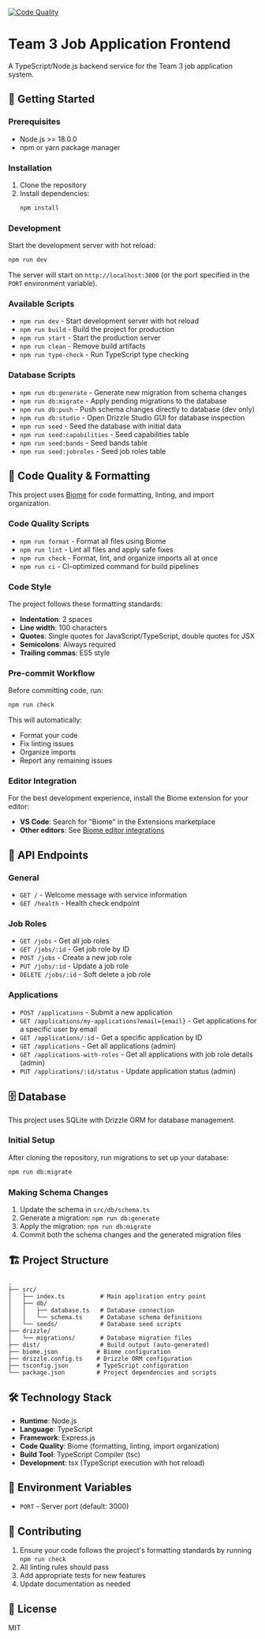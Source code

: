 [![Code Quality](https://github.com/ChrisThompsonK/team3-job-app-backend/actions/workflows/code-quality.yml/badge.svg)](https://github.com/ChrisThompsonK/team3-job-app-backend/actions/workflows/code-quality.yml)

# Team 3 Job Application Frontend

A TypeScript/Node.js backend service for the Team 3 job application system.

## 🚀 Getting Started

### Prerequisites

- Node.js >= 18.0.0
- npm or yarn package manager

### Installation

1. Clone the repository
2. Install dependencies:
   ```bash
   npm install
   ```

### Development

Start the development server with hot reload:

```bash
npm run dev
```

The server will start on `http://localhost:3000` (or the port specified in the `PORT` environment variable).

### Available Scripts

- `npm run dev` - Start development server with hot reload
- `npm run build` - Build the project for production
- `npm run start` - Start the production server
- `npm run clean` - Remove build artifacts
- `npm run type-check` - Run TypeScript type checking

### Database Scripts

- `npm run db:generate` - Generate new migration from schema changes
- `npm run db:migrate` - Apply pending migrations to the database
- `npm run db:push` - Push schema changes directly to database (dev only)
- `npm run db:studio` - Open Drizzle Studio GUI for database inspection
- `npm run seed` - Seed the database with initial data
- `npm run seed:capabilities` - Seed capabilities table
- `npm run seed:bands` - Seed bands table
- `npm run seed:jobroles` - Seed job roles table

## 🔧 Code Quality & Formatting

This project uses [Biome](https://biomejs.dev/) for code formatting, linting, and import organization.

### Code Quality Scripts

- `npm run format` - Format all files using Biome
- `npm run lint` - Lint all files and apply safe fixes
- `npm run check` - Format, lint, and organize imports all at once
- `npm run ci` - CI-optimized command for build pipelines

### Code Style

The project follows these formatting standards:
- **Indentation**: 2 spaces
- **Line width**: 100 characters
- **Quotes**: Single quotes for JavaScript/TypeScript, double quotes for JSX
- **Semicolons**: Always required
- **Trailing commas**: ES5 style

### Pre-commit Workflow

Before committing code, run:

```bash
npm run check
```

This will automatically:
- Format your code
- Fix linting issues
- Organize imports
- Report any remaining issues

### Editor Integration

For the best development experience, install the Biome extension for your editor:
- **VS Code**: Search for "Biome" in the Extensions marketplace
- **Other editors**: See [Biome editor integrations](https://biomejs.dev/guides/editors/first-party-extensions/)

## 📡 API Endpoints

### General
- `GET /` - Welcome message with service information
- `GET /health` - Health check endpoint

### Job Roles
- `GET /jobs` - Get all job roles
- `GET /jobs/:id` - Get job role by ID
- `POST /jobs` - Create a new job role
- `PUT /jobs/:id` - Update a job role
- `DELETE /jobs/:id` - Soft delete a job role

### Applications
- `POST /applications` - Submit a new application
- `GET /applications/my-applications?email={email}` - Get applications for a specific user by email
- `GET /applications/:id` - Get a specific application by ID
- `GET /applications` - Get all applications (admin)
- `GET /applications-with-roles` - Get all applications with job role details (admin)
- `PUT /applications/:id/status` - Update application status (admin)

## 🗄️ Database

This project uses SQLite with Drizzle ORM for database management.

### Initial Setup

After cloning the repository, run migrations to set up your database:

```bash
npm run db:migrate
```

### Making Schema Changes

1. Update the schema in `src/db/schema.ts`
2. Generate a migration: `npm run db:generate`
3. Apply the migration: `npm run db:migrate`
4. Commit both the schema changes and the generated migration files

## 🏗️ Project Structure

```
.
├── src/
│   ├── index.ts          # Main application entry point
│   ├── db/
│   │   ├── database.ts   # Database connection
│   │   └── schema.ts     # Database schema definitions
│   └── seeds/            # Database seed scripts
├── drizzle/
│   └── migrations/       # Database migration files
├── dist/                 # Build output (auto-generated)
├── biome.json           # Biome configuration
├── drizzle.config.ts    # Drizzle ORM configuration
├── tsconfig.json        # TypeScript configuration
└── package.json         # Project dependencies and scripts
```

## 🛠️ Technology Stack

- **Runtime**: Node.js
- **Language**: TypeScript
- **Framework**: Express.js
- **Code Quality**: Biome (formatting, linting, import organization)
- **Build Tool**: TypeScript Compiler (tsc)
- **Development**: tsx (TypeScript execution with hot reload)

## 📝 Environment Variables

- `PORT` - Server port (default: 3000)

## 🤝 Contributing

1. Ensure your code follows the project's formatting standards by running `npm run check`
2. All linting rules should pass
3. Add appropriate tests for new features
4. Update documentation as needed

## 📄 License

MIT